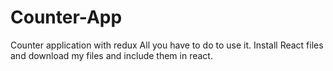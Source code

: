 # Counter-App
Counter application with redux
All you have to do to use it. Install React files and download my files and include them in react.
